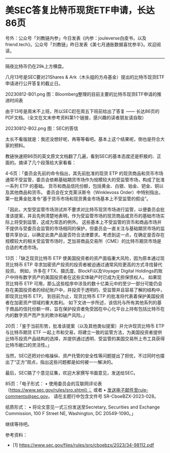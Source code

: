 # 美SEC答复比特币现货ETF申请，长达86页

号外：公众号「刘教链内参」今日发表《内参：jouleverse白皮书，以及friend.tech》。公众号「刘教链」昨日发表《美七月通胀数据喜忧参半》。欢迎阅读。

* * *

隔夜比特币仍在29k上方横盘。

八月13号是SEC要对21Shares & Ark（木头姐的方舟基金）提出的比特币现货ETF申请进行公开答复的截止日。

20230812-B01.png
图：Bloomberg整理的目前主要的比特币现货ETF申请的推进时间表

由于13号是周末不上班，所以SEC赶在周五下班前给出了答复 —— 长达86页的PDF文档。（全文在文末参考资料第1个链接，感兴趣的读者朋友请自取）

20230812-B02.png
图：SEC的答信

太长不看版就是：我还没想好呢，再等等看吧。基本上这个结果呢，倒也是符合大家的预料。

教链快速把86页的英文原文文档翻了几遍，看到SEC的基本态度还是积极的、正面的。摘译了几个段落给大家看看：

4-6页：「委员会先前的命令指出，其先前批准的现货 ETP 的现货商品和货币市场通常不受监管，委员会依赖基础期货市场作为规模较大的受监管市场，构成了批准一系列 ETP 的基础。 货币和商品信托份额，包括黄金、白银、铂金、钯金、铜以及其他商品和货币。 委员会在文克莱沃斯令（Winklevoss Order）中特别指出，第一批黄金批准令“基于货币市场和现货黄金市场基本上不受监管的假设”。

「因此，大型受监管市场测试并不要求对比特币现货市场进行监管，以便委员会批准该提案，并且先例清楚地表明，作为受监管市场的现货商品或货币的基础市场实际上将受到监管，这成为常态的例外。 这些基本上不受监管的货币和商品市场并不提供与受委员会监管的市场相同的保护，但委员会一直关注与基础期货市场的监督共享协议，以确定此类产品是否符合法律要求。考虑到这一点，在确定是否存在规模较大的相关受监管市场时，芝加哥商品交易所（CME）的比特币期货市场是合适的考虑市场。

13页：「缺乏现货比特币 ETP 使美国投资者的资产面临重大风险，因为原本通过现货比特币 ETP 寻求加密资产投资的投资者被迫通过通常风险更高的方式寻找替代投资。 例如，许多在 FTX、摄氏度、BlockFi以及Voyager Digital Holdings的账户中持有数字资产的美国投资者在这些实体破产时已成为无担保债权人。 如果现货比特币 ETP 可用，那么这些程序中涉及的数十亿美元中的至少一部分可能仍会存在美国投资者的经纪账户中，并投资于透明的、受监管并且容易了解的结构中，即现货比特币 ETP。 到目前为止，现货比特币 ETP 的批准将代表着保护美国投资者在加密资产领域的重大胜利。 如下文进一步所述，该信托与所有其他系列的基于商品的信托份额一样，旨在保护投资者免受因在中心化平台上持有包括比特币在内的数字资产而产生的欺诈和破产风险。」

20页：「鉴于当前形势，批准该提案（以及其他类似提案）并允许现货比特币 ETP 与比特币期货 ETF 一起上市和交易，将建立一致的监管方法，为美国投资者提供比特币投资产品结构的选择，并提供通过透明、受监管的美国交易所上市工具获得比特币敞口的灵活性。」

当然，SEC还把对价格操纵、资产托管的安全性等问题提出了担忧，不过同时也摆出了“正方”观点，指出这些问题都是如何被一一解决的。

最后，SEC搞了个意见征集，欢迎大家撰写书面意见，发送给SEC。

85页：「电子形式：
• 使用委员会的互联网评论表
（https://www.sec.gov/rules/sro.shtml）； 或者
• 发送电子邮件至rule-comments@sec.gov。 请在主题行中包含文件号 SR-CboeBZX-2023-028。

纸质形式：
• 将论文意见一式三份发送至Secretary, Securities and Exchange Commission, 100 F Street NE, Washington, DC 20549-1090。」

继续等待吧。


参考资料：
- [1] https://www.sec.gov/files/rules/sro/cboebzx/2023/34-98112.pdf



